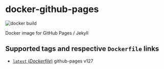 # docker-github-pages
![docker build](https://img.shields.io/docker/automated/robertwtucker/github-pages.svg)

Docker image for GitHub Pages / Jekyll

## Supported tags and respective `Dockerfile` links

* [`latest` (*Dockerfile*)](https://github.com/robertwtucker/docker-github-pages/blob/master/Dockerfile) github-pages v127
